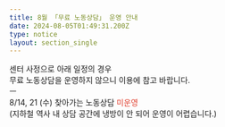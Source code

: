 ```yaml
---
title: 8월 「무료 노동상담」 운영 안내
date: 2024-08-05T01:49:31.200Z
type: notice
layout: section_single
---
```

<p>센터 사정으로 아래 일정의 경우<br />무료 노동상담을 운영하지 않으니 이용에 참고 바랍니다.<br />ㅡ<br />8/14, 21 (수) 찾아가는 노동상담 <span style="color: #e03e2d;">미운영&nbsp;</span><br />(지하철 역사 내 상담 공간에 냉방이 안 되어 운영이 어렵습니다.)</p>